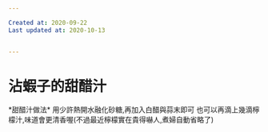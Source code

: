 ```yaml
---

Created at: 2020-09-22
Last updated at: 2020-10-13


---
```


# 沾蝦子的甜醋汁


\*甜醋汁做法\*
用少許熱開水融化砂糖,再加入白醋與蒜末即可
也可以再滴上幾滴檸檬汁,味道會更清香喔(不過最近檸檬實在貴得嚇人,煮婦自動省略了)

